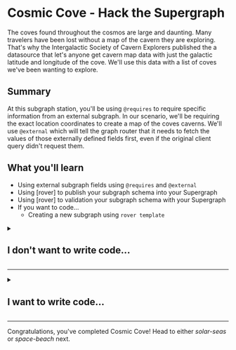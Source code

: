 # Cosmic Cove - Hack the Supergraph

The coves found throughout the cosmos are large and daunting. Many travelers have been lost without a map of the cavern they are exploring. That's why the Intergalactic Society of Cavern Explorers published the a datasource that let's anyone get cavern map data with just the galactic latitude and longitude of the cove. We'll use this data with a list of coves we've been wanting to explore.

## Summary

At this subgraph station, you'll be using `@requires` to require specific information from an external subgraph. In our scenario, we'll be requiring the exact location coordinates to create a map of the coves caverns. We'll use `@external` which will tell the graph router that it needs to fetch the values of those externally defined fields first, even if the original client query didn't request them.

## What you'll learn

- Using external subgraph fields using `@requires` and `@external`
- Using [rover] to publish your subgraph schema into your Supergraph
- Using [rover] to validation your subgraph schema with your Supergraph
- If you want to code...
  - Creating a new subgraph using `rover template`

<details>
 <summary><h2>I don't want to write code...</h2></summary>

For this station, the schema for coves has already been put together for you:

```graphql
extend schema
  @link(
    url: "https://specs.apollo.dev/federation/v2.0"
    import: ["@key", "@shareable", "@requires", "@external"]
  )
type Query {
  coves: [Cove]
}
type Cove @key(fields: "id") {
  id: ID!
  location: Location
  cavernMap: [Float]
    @requires(fields: "location { celestialBody { latitude longitude } }")
}
type Location @key(fields: "id") {
  id: ID!
  celestialBody: CelestialBody! @external
}
type CelestialBody @shareable {
  latitude: Float!
  longitude: Float!
}

```

Before we push this schema into our Supergraph, let's look at how `@requires` and `@external` are being used.

In this subgraph, we've imported the `@requires` and `@external` [Apollo Federation directives]:

```graphql
extend schema
  @link(
    url: "https://specs.apollo.dev/federation/v2.0"∂
    import: [ "@key", "@shareable", "@requires"]
  )
```

With the proper directives imported, we can use `@requires` on the `Cove.cavernMap` to use the `Location.celestialBody` data in this subgraph. The `Location.celestialBody` field will also need `@external` to tell the graph router that the data is coming from an external subgraph:

```graphql
type Cove @key(fields: "id") {
  id: ID!
  location: Location
  cavernMap: [Float]
    @requires(fields: "location { celestialBody { latitude longitude } }")
}
type Location @key(fields: "id") {
  id: ID!
  celestialBody: CelestialBody! @external
}
type CelestialBody @shareable {
  latitude: Float!
  longitude: Float!
}
```

Before we publish our schema into the Supergraph with [rover], we can validate our schema to ensure our schema doesn't break the graph. 

In a new terminal window, try running the rover command for schema validation:

```shell
rover subgraph check {YOUR_SUPERGRAPH_ID}@main \
  --schema "./schema.graphql" \
  --name cosmic-cove \
```

Not only does this validate your schema will compose, it will also validate it against any production traffic for your Supergraph. This helps ensure we don't unknowingly break any of our clients consuming the graph 🎉

Now let's publish this schema into our Supergraph:

```shell
rover subgraph publish {YOUR_SUPERGRAPH_ID}@main \
  --schema "./schema.graphql" \
  --name cosmic-cove \
  --routing-url "https://cosmic-cove-production.up.railway.app/"
```

We can also see our Supergraph deployment in the "Launches" tab:

![](../images/cosmic-cove-launches.png)
</details>

---

<details>
 <summary><h2>I want to write code...</h2></summary>

For this station, the project for coves has already been put together for you. We just need to add the cavernMap data to our Cove. You can find the starting code in the `cosmic-cove-start` folder.

First, we'll need to add the appropriate [Apollo Federation directives]. Since the cavern map is going to require location information, we'll need to add `@requires`:

```graphql
extend schema
  @link(
    url: "https://specs.apollo.dev/federation/v2.0"∂
    import: [ "@key", "@shareable", "@requires"]
  )
```

Now we can add our `cavernMap` data to the `Cove` type and require the appropriate fields from the `location`:

```graphql
type Cove @key(fields: "id") {
  id: ID!
  location: Location
  cavernMap: [Float]
    @requires(fields: "location { celestialBody { latitude longitude } }")
}
type Location @key(fields: "id") {
  id: ID!
  celestialBody: CelestialBody!
}
type CelestialBody @shareable {
  latitude: Float!
  longitude: Float!
}
```

The `Cove` resolver has already been written for you, but you can see in `src/resolvers/Cove.js` that the `location` information we require is available on the `parent`. 

```javascript
module.exports = {
  Cove: {
    cavernMap(cove, args, context) {
      const { latitude, longitude } = cove.location.celestialBody;
      return context.coves.getCavernMap(latitude, longitude);
    }
    ...
  },
};
```

Now we can start up our subgraph and add it to our Supergraph stack locally with rover:

```shell
npm start
```

Uh oh... it looks like there was a problem with the schema:

![](../images/cosmic-cove-composition-errors-apollo-server.png)

It's nice that `@apollo/subgraph` has this validation, but there are also other tools in `rover` to validate a subgraph's schema. 

Try running the rover command for schema validation:

```shell
rover subgraph check {YOUR_SUPERGRAPH_ID}@main \
  --schema "./schema.graphql" \
  --name cosmic-cove \
```

Not only does this validate your schema will compose, it will also validate it against any production traffic for your Supergraph. This helps ensure we don't unknowingly break any of our clients consuming the graph 🎉

Ideally this is something we can run in CI on every pull request. There is an example of this in the `cosmic-cove/.github` folder; there is a similar template for any templates available in `rover template use`.

Since we are requiring the `location` field to get our `cavernMap` information, we'll need to import `@external` and add it to the `celestialBody` field:

```graphql
extend schema
  @link(
    url: "https://specs.apollo.dev/federation/v2.0"∂
    import: [ "@key", "@shareable", "@requires", "@external" ]
  )
type Cove @key(fields: "id") {
  id: ID!
  location: Location
  cavernMap: [Float]
    @requires(fields: "location { celestialBody { latitude longitude } }")
}
type Location @key(fields: "id") {
  id: ID!
  celestialBody: CelestialBody! @external
}
type CelestialBody @shareable {
  latitude: Float!
  longitude: Float!
}
```

Finally, we can add this into our Supergraph by publishing it using [rover].

First, you'll need to [Configure rover] for your Supergraph. Once rover is configured, we can use the `rover subgraph publish` command

```shell
rover subgraph publish {YOUR_SUPERGRAPH_ID}@main \
  --schema "./schema.graphql" \
  --name cosmic-cove \
  --routing-url "https://cosmic-cove-production.up.railway.app/"
```

>*NOTE: make sure to replace {YOUR_SUPERGRAPH_ID} with the id of the Supergraph you created at the start of the hackathon*

We can see our Supergraph deployment in the "Launches" tab:

![](../images/cosmic-cove-launches.png)
</details>

---

Congratulations, you've completed Cosmic Cove! Head to either *solar-seas* or *space-beach* next.
